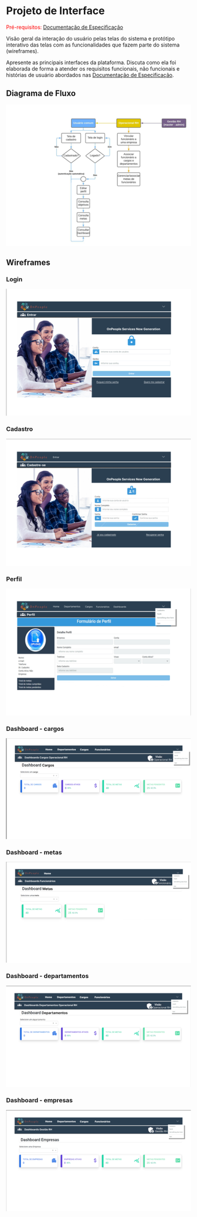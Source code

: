 
# Projeto de Interface

<span style="color:red">Pré-requisitos: <a href="2-Especificação do Projeto.md"> Documentação de Especificação</a></span>

Visão geral da interação do usuário pelas telas do sistema e protótipo interativo das telas com as funcionalidades que fazem parte do sistema (wireframes).

 Apresente as principais interfaces da plataforma. Discuta como ela foi elaborada de forma a atender os requisitos funcionais, não funcionais e histórias de usuário abordados nas <a href="2-Especificação do Projeto.md"> Documentação de Especificação</a>.

## Diagrama de Fluxo

![Diagrama de Fluxo](img/diagramadefluxo.jpeg)

## Wireframes

### Login

<img src="./img/login 2.png">

 ### Cadastro

<img src="./img/cadastro2.png .png">

### Perfil

<img src="./img/perfil2.png">

### Dashboard - cargos 

<img src="./img/dash cargos2.png">

### Dashboard - metas 

<img src="./img/dash metas func 2.png">

### Dashboard - departamentos 

<img src="./img/dashboard dep2.png">

### Dashboard - empresas 

<img src="./img/dashboard empresas 2.png">


